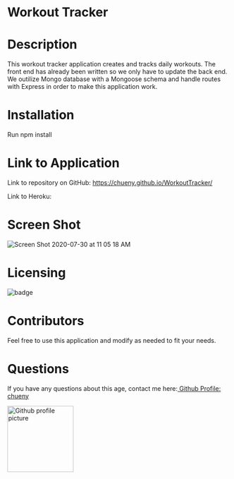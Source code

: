 # Workout Tracker 
 
# Description
This workout tracker application creates and tracks daily workouts.  The front end has already been written so we only have to update the back end.  We outilize Mongo database with a Mongoose schema and handle routes with Express in order to make this application work.  
 
# Installation
Run npm install

# Link to Application 
Link to repository on GitHub: https://chueny.github.io/WorkoutTracker/

Link to Heroku: 

# Screen Shot
![Screen Shot 2020-07-30 at 11 05 18 AM](https://user-images.githubusercontent.com/17972802/88946254-9e1ce100-d254-11ea-8bfd-067e21ed14a8.png)


# Licensing
<img src="https://img.shields.io/badge/License-${data.license}-blue" alt="badge">

# Contributors
Feel free to use this application and modify as needed to fit your needs.

# Questions
 If you have any questions about this age, contact me here:<a href="https://github.com/chueny"> Github Profile: chueny</a>

<img src="https://avatars1.githubusercontent.com/u/17972802?v=4" alt="Github profile picture" width="150">
